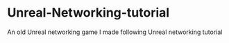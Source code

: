 # Unreal-Networking-tutorial
An old Unreal networking game I made following Unreal networking tutorial
